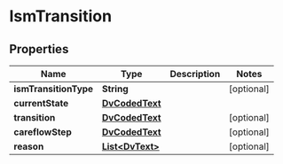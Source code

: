 # IsmTransition

## Properties
Name | Type | Description | Notes
------------ | ------------- | ------------- | -------------
**ismTransitionType** | **String** |  |  [optional]
**currentState** | [**DvCodedText**](DvCodedText.md) |  | 
**transition** | [**DvCodedText**](DvCodedText.md) |  |  [optional]
**careflowStep** | [**DvCodedText**](DvCodedText.md) |  |  [optional]
**reason** | [**List&lt;DvText&gt;**](DvText.md) |  |  [optional]
